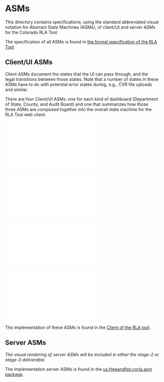 ASMs
====

This directory contains specifications, using the standard abbreviated
visual notation for Abstract State Machines (ASMs), of client/UI and
server ASMs for the Colorado RLA Tool

The specification of all ASMs is found in [the formal specification
of the RLA Tool](https://github.com/FreeAndFair/ColoradoRLA/blob/master/specs/pvs/corla_model.pdf).

Client/UI ASMs
--------------

Client ASMs document the states that the UI can pass through, and the
legal transitions between those states. Note that a number of states
in these ASMs have to do with potential error states during, e.g., CVR
file uploads and similar.

There are four Client/UI ASMs: one for each kind of dashboard
(Department of State, County, and Audit Board) and one that summarizes
how those three ASMs are composed together into the overall state
machine for the RLA Tool web client.

![The Department of State Dashboard ASM](DOS_Dashboard_ASM.pdf)

![The County Dashboard ASM](County_Dashboard_ASM.pdf)

![The Audit Board Dashboard ASM](Audit_Board_Dashboard_ASM.pdf)

![The RLA Tool ASM](RLA_Tool_ASM.pdf)

The implementation of these ASMs is found in
the
[Client of the RLA tool](https://github.com/FreeAndFair/ColoradoRLA/tree/master/client/src/component).

Server ASMs
-----------

*The visual rendering of server ASMs will be included in either the
stage-2 or stage-3 deliverable.*

The implementation server ASMs is found in the
[us.freeandfair.corla.asm package](https://github.com/FreeAndFair/ColoradoRLA/tree/master/server/eclipse-project/src/main/java/us/freeandfair/corla/asm).
